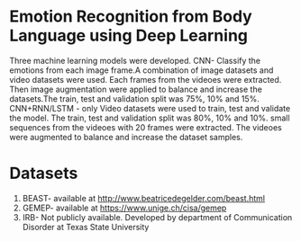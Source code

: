 # Emotion Recognition from Body Language using Deep Learning
Three machine learning models were developed.
CNN- Classify the emotions from each image frame.A combination of image datasets and video datasets were used. Each frames from the videoes were extracted. Then image augmentation were applied to balance and increase the datasets.The train, test and validation split was 75%, 10% and 15%.
CNN+RNN/LSTM - only Video datasets were used to train, test and validate the model. The train, test and validation split was 80%, 10% and 10%. small sequences from the videoes with 20 frames were extracted. The videoes were augmented to balance and increase the dataset samples.
# Datasets
1. BEAST-  available at http://www.beatricedegelder.com/beast.html
2. GEMEP-  available at https://www.unige.ch/cisa/gemep
3. IRB- Not publicly available. Developed by department of Communication Disorder at Texas State University 
